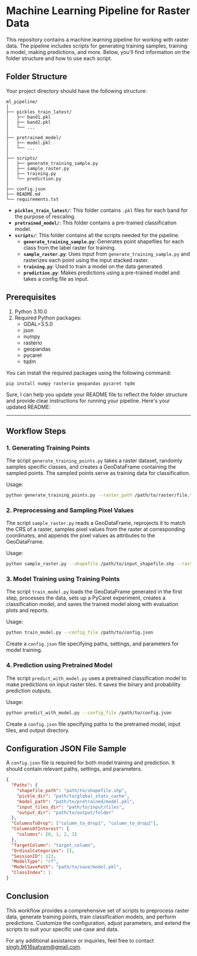 # Machine Learning Pipeline for Raster Data

This repository contains a machine learning pipeline for working with raster data. The pipeline includes scripts for generating training samples, training a model, making predictions, and more. Below, you'll find information on the folder structure and how to use each script.

## Folder Structure

Your project directory should have the following structure:

```
ml_pipeline/
│
├── pickles_train_latest/
│   ├── band1.pkl
│   ├── band2.pkl
│   └── ...
│
├── pretrained_model/
│   ├── model.pkl
│   └── ...
│
├── scripts/
│   ├── generate_training_sample.py
│   ├── sample_raster.py
│   ├── training.py
│   └── prediction.py
│
├── config.json
├── README.md
└── requirements.txt
```

- **`pickles_train_latest/`**: This folder contains `.pkl` files for each band for the purpose of rescaling.
- **`pretrained_model/`**: This folder contains a pre-trained classification model.
- **`scripts/`**: This folder contains all the scripts needed for the pipeline.
  - **`generate_training_sample.py`**: Generates point shapefiles for each class from the label raster for training.
  - **`sample_raster.py`**: Uses input from `generate_training_sample.py` and rasterizes each point using the input stacked raster.
  - **`training.py`**: Used to train a model on the data generated.
  - **`prediction.py`**: Makes predictions using a pre-trained model and takes a config file as input.


## Prerequisites

1. Python 3.10.0
2. Required Python packages:
   - GDAL=3.5.0
   - json
   - numpy
   - rasterio
   - geopandas
   - pycaret
   - tqdm

You can install the required packages using the following command:
```bash
pip install numpy rasterio geopandas pycaret tqdm
```

Sure, I can help you update your README file to reflect the folder structure and provide clear instructions for running your pipeline. Here's your updated README:

---

## Workflow Steps

### 1. Generating Training Points

The script `generate_training_points.py` takes a raster dataset, randomly samples specific classes, and creates a GeoDataFrame containing the sampled points. The sampled points serve as training data for classification.

Usage:
```bash
python generate_training_points.py --raster_path /path/to/raster/file.tif --num_samples 100 --target_classes 1 2 3 --export_path /path/to/export.geojson
```

### 2. Preprocessing and Sampling Pixel Values

The script `sample_raster.py` reads a GeoDataFrame, reprojects it to match the CRS of a raster, samples pixel values from the raster at corresponding coordinates, and appends the pixel values as attributes to the GeoDataFrame.

Usage:
```bash
python sample_raster.py --shapefile /path/to/input_shapefile.shp --raster /path/to/raster/file.tif --output /path/to/output_shapefile.shp
```

### 3. Model Training using Training Points

The script `train_model.py` loads the GeoDataFrame generated in the first step, processes the data, sets up a PyCaret experiment, creates a classification model, and saves the trained model along with evaluation plots and reports.

Usage:
```bash
python train_model.py --config_file /path/to/config.json
```

Create a `config.json` file specifying paths, settings, and parameters for model training.

### 4. Prediction using Pretrained Model

The script `predict_with_model.py` uses a pretrained classification model to make predictions on input raster tiles. It saves the binary and probability prediction outputs.

Usage:
```bash
python predict_with_model.py --config_file /path/to/config.json
```

Create a `config.json` file specifying paths to the pretrained model, input tiles, and output directory.

## Configuration JSON File Sample

A `config.json` file is required for both model training and prediction. It should contain relevant paths, settings, and parameters.

```json
{
  "Paths": {
    "shapefile_path": "path/to/shapefile.shp",
    "pickle_dir": "path/to/global_stats_cache",
    "model_path": "path/to/pretrained/model.pkl",
    "input_tiles_dir": "path/to/input/tiles",
    "output_dir": "path/to/output/folder"
  },
  "ColumnsToDrop": ["column_to_drop1", "column_to_drop2"],
  "ColumnsOfInterest": {
    "columns": [0, 1, 2, 3]  
  },
  "TargetColumn": "target_column",
  "OrdinalCategories": [],
  "SessionID": 123,
  "ModelType": "rf",
  "ModelSavePath": "path/to/save/model.pkl",
  "ClassIndex": 1  
}
```

## Conclusion

This workflow provides a comprehensive set of scripts to preprocess raster data, generate training points, train classification models, and perform predictions. Customize the configuration, adjust parameters, and extend the scripts to suit your specific use case and data.

For any additional assistance or inquiries, feel free to contact singh.9616satyam@gmail.com.